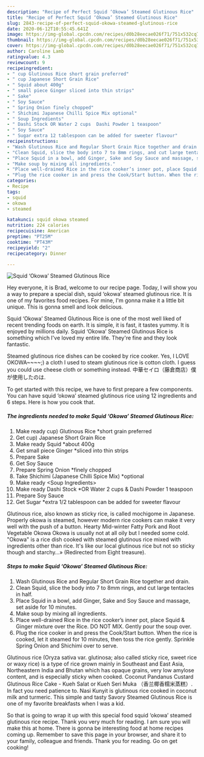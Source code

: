 ```yaml
---
description: "Recipe of Perfect Squid ‘Okowa’ Steamed Glutinous Rice"
title: "Recipe of Perfect Squid ‘Okowa’ Steamed Glutinous Rice"
slug: 2843-recipe-of-perfect-squid-okowa-steamed-glutinous-rice
date: 2020-06-12T10:55:45.641Z
image: https://img-global.cpcdn.com/recipes/d0b28eecae026f71/751x532cq70/squid-okowa-steamed-glutinous-rice-recipe-main-photo.jpg
thumbnail: https://img-global.cpcdn.com/recipes/d0b28eecae026f71/751x532cq70/squid-okowa-steamed-glutinous-rice-recipe-main-photo.jpg
cover: https://img-global.cpcdn.com/recipes/d0b28eecae026f71/751x532cq70/squid-okowa-steamed-glutinous-rice-recipe-main-photo.jpg
author: Caroline Lamb
ratingvalue: 4.3
reviewcount: 9
recipeingredient:
- " cup Glutinous Rice short grain preferred"
- " cup Japanese Short Grain Rice"
- " Squid about 400g"
- " small piece Ginger sliced into thin strips"
- " Sake"
- " Soy Sauce"
- " Spring Onion finely chopped"
- " Shichimi Japanese Chilli Spice Mix optional"
- " Soup Ingredients"
- " Dashi Stock OR Water 2 cups  Dashi Powder 1 teaspoon"
- " Soy Sauce"
- " Sugar extra 12 tablespoon can be added for sweeter flavour"
recipeinstructions:
- "Wash Glutinous Rice and Regular Short Grain Rice together and drain."
- "Clean Squid, slice the body into 7 to 8mm rings, and cut large tentacles in half."
- "Place Squid in a bowl, add Ginger, Sake and Soy Sauce and massage, set aside for 10 minutes."
- "Make soup by mixing all ingredients."
- "Place well-drained Rice in the rice cooker’s inner pot, place Squid &amp; Ginger mixture over the Rice. DO NOT MIX. Gently pour the soup over."
- "Plug the rice cooker in and press the Cook/Start button. When the rice is cooked, let it steamed for 10 minutes, then toss the rice gently. Sprinkle Spring Onion and Shichimi over to serve."
categories:
- Recipe
tags:
- squid
- okowa
- steamed

katakunci: squid okowa steamed 
nutrition: 224 calories
recipecuisine: American
preptime: "PT25M"
cooktime: "PT43M"
recipeyield: "2"
recipecategory: Dinner

---
```



![Squid ‘Okowa’ Steamed Glutinous Rice](https://img-global.cpcdn.com/recipes/d0b28eecae026f71/751x532cq70/squid-okowa-steamed-glutinous-rice-recipe-main-photo.jpg)

Hey everyone, it is Brad, welcome to our recipe page. Today, I will show you a way to prepare a special dish, squid ‘okowa’ steamed glutinous rice. It is one of my favorites food recipes. For mine, I'm gonna make it a little bit unique. This is gonna smell and look delicious.

Squid ‘Okowa’ Steamed Glutinous Rice is one of the most well liked of recent trending foods on earth. It is simple, it is fast, it tastes yummy. It is enjoyed by millions daily. Squid ‘Okowa’ Steamed Glutinous Rice is something which I've loved my entire life. They're fine and they look fantastic.

Steamed glutinous rice dishes can be cooked by rice cooker. Yes, I LOVE OKOWA~~~~;) a cloth I used to steam glutinous rice is cotton cloth. I guess you could use cheese cloth or something instead. 中華セイロ（藤倉商店）僕が使用したのは.


To get started with this recipe, we have to first prepare a few components. You can have squid ‘okowa’ steamed glutinous rice using 12 ingredients and 6 steps. Here is how you cook that.

<!--inarticleads1-->

##### The ingredients needed to make Squid ‘Okowa’ Steamed Glutinous Rice:

1. Make ready  cup) Glutinous Rice *short grain preferred
1. Get  cup) Japanese Short Grain Rice
1. Make ready  Squid *about 400g
1. Get  small piece Ginger *sliced into thin strips
1. Prepare  Sake
1. Get  Soy Sauce
1. Prepare  Spring Onion *finely chopped
1. Take  Shichimi (Japanese Chilli Spice Mix) *optional
1. Make ready  &lt;Soup Ingredients&gt;
1. Make ready  Dashi Stock *OR Water 2 cups &amp; Dashi Powder 1 teaspoon
1. Prepare  Soy Sauce
1. Get  Sugar *extra 1/2 tablespoon can be added for sweeter flavour


Glutinous rice, also known as sticky rice, is called mochigome in Japanese. Properly okowa is steamed, however modern rice cookers can make it very well with the push of a button. Hearty Mid-winter Fatty Pork and Root Vegetable Okowa Okowa is usually not at all oily but I needed some cold. &#34;Okowa&#34; is a rice dish cooked with steamed glutinous rice mixed with ingredients other than rice. It&#39;s like our local glutinous rice but not so sticky though and starchy…» (Redirected from Eight treasure). 

<!--inarticleads2-->

##### Steps to make Squid ‘Okowa’ Steamed Glutinous Rice:

1. Wash Glutinous Rice and Regular Short Grain Rice together and drain.
1. Clean Squid, slice the body into 7 to 8mm rings, and cut large tentacles in half.
1. Place Squid in a bowl, add Ginger, Sake and Soy Sauce and massage, set aside for 10 minutes.
1. Make soup by mixing all ingredients.
1. Place well-drained Rice in the rice cooker’s inner pot, place Squid &amp; Ginger mixture over the Rice. DO NOT MIX. Gently pour the soup over.
1. Plug the rice cooker in and press the Cook/Start button. When the rice is cooked, let it steamed for 10 minutes, then toss the rice gently. Sprinkle Spring Onion and Shichimi over to serve.


Glutinous rice (Oryza sativa var. glutinosa; also called sticky rice, sweet rice or waxy rice) is a type of rice grown mainly in Southeast and East Asia, Northeastern India and Bhutan which has opaque grains, very low amylose content, and is especially sticky when cooked. Coconut Pandanus Custard Glutinous Rice Cake - Kueh Salat or Kueh Seri Muka （香兰椰香糯米蒸糕）. In fact you need patience to. Nasi Kunyit is glutinous rice cooked in coconut milk and turmeric. This simple and tasty Savory Steamed Glutinous Rice is one of my favorite breakfasts when I was a kid. 

So that is going to wrap it up with this special food squid ‘okowa’ steamed glutinous rice recipe. Thank you very much for reading. I am sure you will make this at home. There is gonna be interesting food at home recipes coming up. Remember to save this page in your browser, and share it to your family, colleague and friends. Thank you for reading. Go on get cooking!
